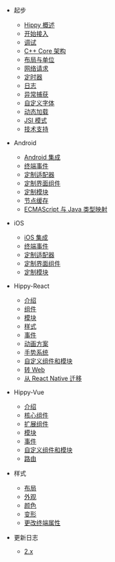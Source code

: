* 起步
  * [Hippy 概述](/README?id=hippy-%e6%a6%82%e8%bf%b0)
  * [开始接入](guide/integration.md)
  * [调试](guide/debug.md)
  * [C++ Core 架构](core/introduction.md)
  * [布局与单位](guide/layout.md)
  * [网络请求](guide/network-request.md)
  * [定时器](guide/timer.md)
  * [日志](guide/console.md)
  * [异常捕获](guide/exception.md)
  * [自定义字体](guide/custom-font.md)
  * [动态加载](guide/dynamic-import.md)
  * [JSI 模式](guide/jsi.md)
  * [技术支持](guide/support.md)

* Android
  * [Android 集成](android/integration.md)
  * [终端事件](android/event.md)
  * [定制适配器](android/custom-adapter.md)
  * [定制界面组件](android/custom-component.md)
  * [定制模块](android/custom-module.md)
  * [节点缓存](android/dom-cache.md)
  * [ECMAScript 与 Java 类型映射](android/type-mapping.md)

* iOS
  * [iOS 集成](ios/integration.md)
  * [终端事件](ios/event.md)
  * [定制适配器](ios/custom-adapter.md)
  * [定制界面组件](ios/custom-component.md)
  * [定制模块](ios/custom-module.md)

* Hippy-React
  * [介绍](hippy-react/introduction.md)
  * [组件](hippy-react/components.md)
  * [模块](hippy-react/modules.md)
  * [样式](hippy-react/style.md)
  * [事件](hippy-react/native-event.md)
  * [动画方案](hippy-react/animation.md)
  * [手势系统](hippy-react/gesture.md)
  * [自定义组件和模块](hippy-react/customize.md)
  * [转 Web](hippy-react/web.md)
  * [从 React Native 迁移](hippy-react/migrate-from-rn.md)

* Hippy-Vue
  * [介绍](hippy-vue/introduction.md)
  * [核心组件](hippy-vue/components.md)
  * [扩展组件](hippy-vue/external-components.md)
  * [模块](hippy-vue/vue-native.md)
  * [事件](hippy-vue/native-event.md)
  * [自定义组件和模块](hippy-vue/customize.md)
  * [路由](hippy-vue/router.md)

* 样式
  * [布局](style/layout.md)
  * [外观](style/appearance.md)
  * [颜色](style/color.md)
  * [变形](style/transform.md)
  * [更改终端属性](style/setNativeProps.md)
  
* 更新日志
  * [2.x](https://github.com/Tencent/Hippy/wiki/Hippy-v2.x-ChangeLog)

